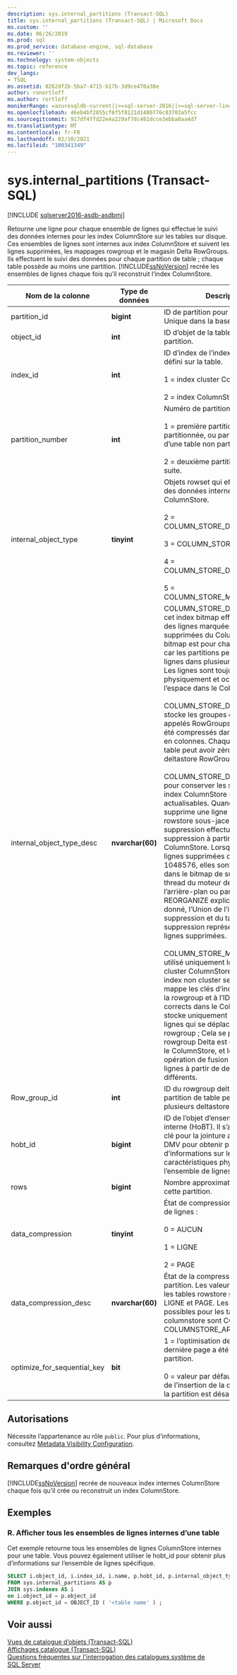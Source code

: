 ```yaml
---
description: sys.internal_partitions (Transact-SQL)
title: sys.internal_partitions (Transact-SQL) | Microsoft Docs
ms.custom: ''
ms.date: 06/26/2019
ms.prod: sql
ms.prod_service: database-engine, sql-database
ms.reviewer: ''
ms.technology: system-objects
ms.topic: reference
dev_langs:
- TSQL
ms.assetid: 0262df2b-5ba7-4715-b17b-3d9ce470a38e
author: ronortloff
ms.author: rortloff
monikerRange: =azuresqldb-current||>=sql-server-2016||>=sql-server-linux-2017||=azuresqldb-mi-current
ms.openlocfilehash: 46eb4bf2855cf6f5f8121d1480776c83703a5fcc
ms.sourcegitcommit: 917df4ffd22e4a229af7dc481dcce3ebba0aa4d7
ms.translationtype: MT
ms.contentlocale: fr-FR
ms.lasthandoff: 02/10/2021
ms.locfileid: "100341349"
---
```

# <a name="sysinternal_partitions-transact-sql"></a>sys.internal_partitions (Transact-SQL)

[!INCLUDE [sqlserver2016-asdb-asdbmi](../../includes/applies-to-version/sqlserver2016-asdb-asdbmi.md)]

  Retourne une ligne pour chaque ensemble de lignes qui effectue le suivi des données internes pour les index ColumnStore sur les tables sur disque. Ces ensembles de lignes sont internes aux index ColumnStore et suivent les lignes supprimées, les mappages rowgroup et le magasin Delta RowGroups. Ils effectuent le suivi des données pour chaque partition de table ; chaque table possède au moins une partition. [!INCLUDE[ssNoVersion](../../includes/ssnoversion-md.md)] recrée les ensembles de lignes chaque fois qu’il reconstruit l’index ColumnStore.   
  
|Nom de la colonne|Type de données|Description|  
|-----------------|---------------|-----------------|  
|partition_id|**bigint**|ID de partition pour cette partition. Unique dans la base de données.|  
|object_id|**int**|ID d’objet de la table qui contient la partition.|  
|index_id|**int**|ID d’index de l’index ColumnStore défini sur la table.<br /><br /> 1 = index cluster ColumnStore<br /><br /> 2 = index ColumnStore non cluster|  
|partition_number|**int**|Numéro de partition.<br /><br /> 1 = première partition d’une table partitionnée, ou partition unique d’une table non partitionnée.<br /><br /> 2 = deuxième partition, et ainsi de suite.|  
|internal_object_type|**tinyint**|Objets rowset qui effectuent le suivi des données internes pour l’index ColumnStore.<br /><br /> 2 = COLUMN_STORE_DELETE_BITMAP<br /><br /> 3 = COLUMN_STORE_DELTA_STORE<br /><br /> 4 = COLUMN_STORE_DELETE_BUFFER<br /><br /> 5 = COLUMN_STORE_MAPPING_INDEX|  
|internal_object_type_desc|**nvarchar(60)**|COLUMN_STORE_DELETE_BITMAP : cet index bitmap effectue le suivi des lignes marquées comme supprimées du ColumnStore. La bitmap est pour chaque rowgroup, car les partitions peuvent avoir des lignes dans plusieurs RowGroups. Les lignes sont toujours présentes physiquement et occupent de l’espace dans le ColumnStore.<br /><br /> COLUMN_STORE_DELTA_STORE : stocke les groupes de lignes, appelés RowGroups, qui n’ont pas été compressés dans un stockage en colonnes. Chaque partition de table peut avoir zéro ou plusieurs deltastore RowGroups.<br /><br /> COLUMN_STORE_DELETE_BUFFER : pour conserver les suppressions des index ColumnStore non cluster actualisables. Quand une requête supprime une ligne de la table rowstore sous-jacente, le tampon de suppression effectue le suivi de la suppression à partir du ColumnStore. Lorsque le nombre de lignes supprimées dépasse 1048576, elles sont refusionnées dans le bitmap de suppression par le thread du moteur de tuple de l’arrière-plan ou par une commande REORGANIZE explicite.  À un moment donné, l’Union de l’image bitmap de suppression et du tampon de suppression représente toutes les lignes supprimées.<br /><br /> COLUMN_STORE_MAPPING_INDEX-utilisé uniquement lorsque l’index cluster ColumnStore possède un index non cluster secondaire. Cela mappe les clés d’index non cluster à la rowgroup et à l’ID de ligne corrects dans le ColumnStore. Il stocke uniquement les clés pour les lignes qui se déplacent vers un autre rowgroup ; Cela se produit lorsqu’un rowgroup Delta est compressé dans le ColumnStore, et lorsqu’une opération de fusion fusionne des lignes à partir de deux RowGroups différents.|  
|Row_group_id|**int**|ID du rowgroup deltastore. Chaque partition de table peut avoir zéro ou plusieurs deltastore RowGroups.|  
|hobt_id|**bigint**|ID de l’objet d’ensemble de lignes interne (HoBT). Il s’agit d’une bonne clé pour la jointure avec d’autres DMV pour obtenir plus d’informations sur les caractéristiques physiques de l’ensemble de lignes interne.|  
|rows|**bigint**|Nombre approximatif de lignes dans cette partition.|  
|data_compression|**tinyint**|État de compression de l’ensemble de lignes :<br /><br /> 0 = AUCUN<br /><br /> 1 = LIGNE<br /><br /> 2 = PAGE|  
|data_compression_desc|**nvarchar(60)**|État de la compression pour chaque partition. Les valeurs possibles pour les tables rowstore sont AUCUN, LIGNE et PAGE. Les valeurs possibles pour les tables columnstore sont COLUMNSTORE et COLUMNSTORE_ARCHIVE.|  
|optimize_for_sequential_key|**bit**|1 = l’optimisation de l’insertion de la dernière page a été activée pour la partition.<br><br>0 = valeur par défaut. L’optimisation de l’insertion de la dernière page de la partition est désactivée.|
  
## <a name="permissions"></a>Autorisations  
 Nécessite l’appartenance au rôle `public`. Pour plus d'informations, consultez [Metadata Visibility Configuration](../../relational-databases/security/metadata-visibility-configuration.md).  
  
## <a name="general-remarks"></a>Remarques d'ordre général  
 [!INCLUDE[ssNoVersion](../../includes/ssnoversion-md.md)] recrée de nouveaux index internes ColumnStore chaque fois qu’il crée ou reconstruit un index ColumnStore.  
  
## <a name="examples"></a>Exemples  
  
### <a name="a-view-all-of-the-internal-rowsets-for-a-table"></a>R. Afficher tous les ensembles de lignes internes d’une table  
 Cet exemple retourne tous les ensembles de lignes ColumnStore internes pour une table. Vous pouvez également utiliser le hobt_id pour obtenir plus d’informations sur l’ensemble de lignes spécifique.  
  
```sql  
SELECT i.object_id, i.index_id, i.name, p.hobt_id, p.internal_object_type_id, p.internal_object_type_desc  
FROM sys.internal_partitions AS p  
JOIN sys.indexes AS i  
on i.object_id = p.object_id  
WHERE p.object_id = OBJECT_ID ( '<table name' ) ;  
```  
  
## <a name="see-also"></a>Voir aussi  
 [Vues de catalogue d’objets &#40;Transact-SQL&#41;](../../relational-databases/system-catalog-views/object-catalog-views-transact-sql.md)   
 [Affichages catalogue &#40;Transact-SQL&#41;](../../relational-databases/system-catalog-views/catalog-views-transact-sql.md)   
 [Questions fréquentes sur l'interrogation des catalogues système de SQL Server](../../relational-databases/system-catalog-views/querying-the-sql-server-system-catalog-faq.md)  
  
  
